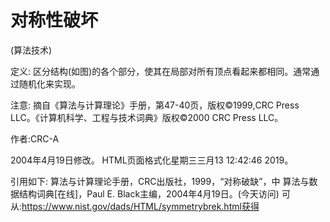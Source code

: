 # 对称性破坏


(算法技术)



定义:
区分结构(如图)的各个部分，使其在局部对所有顶点看起来都相同。通常通过随机化来实现。



注意:
摘自《算法与计算理论》手册，第47-40页，版权©1999,CRC Press LLC。《计算机科学、工程与技术词典》版权©2000 CRC Press LLC。


作者:CRC-A







2004年4月19日修改。
HTML页面格式化星期三三月13 12:42:46 2019。



引用如下:
算法与计算理论手册，CRC出版社，1999，“对称破缺”，中
算法与数据结构词典[在线]，Paul E. Black主编，2004年4月19日。(今天访问)
可从:https://www.nist.gov/dads/HTML/symmetrybrek.html获得